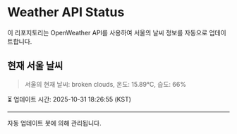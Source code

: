 
# Weather API Status

이 리포지토리는 OpenWeather API를 사용하여 서울의 날씨 정보를 자동으로 업데이트합니다.

## 현재 서울 날씨
> 서울의 현재 날씨: broken clouds, 온도: 15.89°C, 습도: 66%

⏳ 업데이트 시간: 2025-10-31 18:26:55 (KST)

---
자동 업데이트 봇에 의해 관리됩니다.
